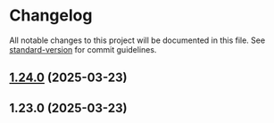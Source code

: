 # Changelog

All notable changes to this project will be documented in this file. See [standard-version](https://github.com/conventional-changelog/standard-version) for commit guidelines.

## [1.24.0](https://github.com/yetto-tools/hs-ecommerce/compare/v1.23.0...v1.24.0) (2025-03-23)

## 1.23.0 (2025-03-23)
